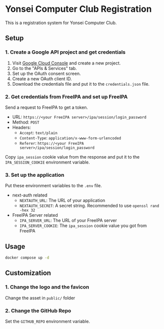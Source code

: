 # Yonsei Computer Club Registration

This is a registration system for Yonsei Computer Club.

## Setup

### 1. Create a Google API project and get credentials

1. Visit [Google Cloud Console](https://console.cloud.google.com/) and create a new project.
2. Go to the "APIs & Services" tab.
3. Set up the OAuth consent screen.
4. Create a new OAuth client ID.
5. Download the credentials file and put it to the `credentials.json` file.

### 2. Get credentials from FreeIPA and set up FreeIPA

Send a request to FreeIPA to get a token.

- URL: `https://<your FreeIPA server>/ipa/session/login_password`
- Method: `POST`
- Headers:
  - `Accept`: `text/plain`
  - `Content-Type`: `application/x-www-form-urlencoded`
  - `Referer`: `https://<your FreeIPA server>/ipa/session/login_password`

Copy `ipa_session` cookie value from the response and put it to the `IPA_SESSION_COOKIE` environment variable.

### 3. Set up the application

Put these environment variables to the `.env` file.

- next-auth related
  - `NEXTAUTH_URL`: The URL of your application
  - `NEXTAUTH_SECRET`: A secret string. Recommended to use `openssl rand -hex 32`
- FreeIPA Server related
  - `IPA_SERVER_URL`: The URL of your FreeIPA server
  - `IPA_SERVER_COOKIE`: The `ipa_session` cookie value you got from FreeIPA

## Usage

```bash
docker compose up -d
```

## Customization

### 1. Change the logo and the favicon

Change the asset in `public/` folder

### 2. Change the GitHub Repo

Set the `GITHUB_REPO` environment variable.
